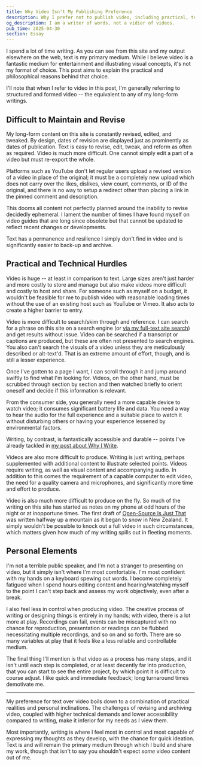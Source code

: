 ```yaml
---
title: Why Video Isn't My Publishing Preference
description: Why I prefer not to publish video, including practical, technical, and personal reasons I find text a more maintainable, accessible, and effective medium for my online content.
og_description: I am a writer of words, not a vidier of videos.
pub_time: 2025-04-30
section: Essay
---
```


I spend a lot of time writing. As you can see from this site and my output elsewhere on the web, text is my primary medium. While I believe video is a fantastic medium for entertainment and illustrating visual concepts, it's not my format of choice. This post aims to explain the practical and philosophical reasons behind that choice.

I'll note that when I refer to video in this post, I'm generally referring to structured and formed video -- the equivalent to any of my long-form writings.

## Difficult to Maintain and Revise

My long-form content on this site is constantly revised, edited, and tweaked. By design, dates of revision are displayed just as prominently as dates of publication. Text is easy to revise, edit, tweak, and reform as often as required. Video is much more difficult. One cannot simply edit a part of a video but must re-export the whole.

Platforms such as YouTube don't let regular users upload a revised version of a video in place of the original; it must be a completely new upload which does not carry over the likes, dislikes, view count, comments, or ID of the original, and there is no way to setup a redirect other than placing a link in the pinned comment and description.

This dooms all content not perfectly planned around the inability to revise decidedly ephemeral. I lament the number of times I have found myself on video guides that are long since obsolete but that cannot be updated to reflect recent changes or developments.

Text has a permanence and resilience I simply don't find in video and is significantly easier to back-up and archive.

## Practical and Technical Hurdles

Video is huge -- at least in comparison to text. Large sizes aren't just harder and more costly to store and manage but also make videos more difficult and costly to host and share. For someone such as myself on a budget, it wouldn't be feasible for me to publish video with reasonable loading times without the use of an existing host such as YouTube or Vimeo. It also acts to create a higher barrier to entry.

Video is more difficult to search/skim through and reference. I can search for a phrase on this site on a search engine (or [via my full-text site search](/search)) and get results without issue. Video can be searched if a transcript or captions are produced, but these are often not presented to search engines. You also can't search the visuals of a video unless they are meticulously described or alt-text'd. That is an extreme amount of effort, though, and is still a lesser experience.

Once I've gotten to a page I want, I can scroll through it and jump around swiftly to find what I'm looking for. Videos, on the other hand, must be scrubbed through section by section and then watched briefly to orient oneself and decide if this information is relevant.

From the consumer side, you generally need a more capable device to watch video; it consumes significant battery life and data. You need a way to hear the audio for the full experience and a suitable place to watch it without disturbing others or having your experience lessened by environmental factors.

Writing, by contrast, is fantastically accessible and durable -- points I've already tackled in [my post about Why I Write](/posts/why-write).

Videos are also more difficult to produce. Writing is just writing, perhaps supplemented with additional content to illustrate selected points. Videos require writing, as well as visual content and accompanying audio. In addition to this comes the requirement of a capable computer to edit video, the need for a quality camera and microphones, and significantly more time and effort to produce.

Video is also much more difficult to produce on the fly. So much of the writing on this site has started as notes on my phone at odd hours of the night or at inopportune times. The first draft of [Open-Source Is Just That](/posts/open-source-entitlement) was written halfway up a mountain as it began to snow in New Zealand. It simply wouldn't be possible to knock out a full video in such circumstances, which matters given how much of my writing spills out in fleeting moments.

## Personal Elements

I'm not a terrible public speaker, and I'm not a stranger to presenting on video, but it simply isn't where I'm most comfortable. I'm most confident with my hands on a keyboard spewing out words. I become completely fatigued when I spend hours editing content and hearing/watching myself to the point I can't step back and assess my work objectively, even after a break.

I also feel less in control when producing video. The creative process of writing or designing things is entirely in my hands; with video, there is a lot more at play. Recordings can fail, events can be miscaptured with no chance for reproduction, presentation or readings can be flubbed necessitating multiple recordings, and so on and so forth. There are so many variables at play that it feels like a less reliable and controllable medium.

The final thing I'll mention is that video as a process has many steps, and it isn't until each step is completed, or at least decently far into production, that you can start to see the entire project, by which point it is difficult to course adjust. I like quick and immediate feedback; long turnaround times demotivate me.

---

My preference for text over video boils down to a combination of practical realities and personal inclinations. The challenges of revising and archiving video, coupled with higher technical demands and lower accessibility compared to writing, make it inferior for my needs as I view them.

Most importantly, writing is where I feel most in control and most capable of expressing my thoughts as they develop, with the chance for quick ideation. Text is and will remain the primary medium through which I build and share my work, though that isn't to say you shouldn't expect *some* video content out of me.
